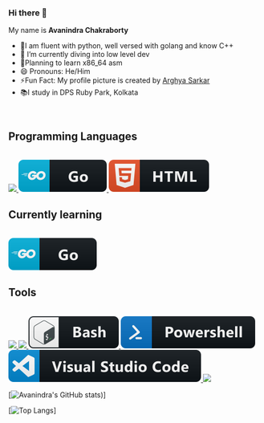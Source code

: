 ### Hi there 👋
My name is **Avanindra Chakraborty**
- 📗I am fluent with python, well versed with golang and know C++ 
- 🌱 I’m currently diving into low level dev
- 🤔Planning to learn x86_64 asm
- 😄 Pronouns: He/Him 
- ⚡Fun Fact: My profile picture is created by [Arghya Sarkar](https://github.com/arghyagod-coder)
- 📚I study in DPS Ruby Park, Kolkata 
<br>

## Programming Languages

<br>

<a href="#">
    <img src="https://raw.githubusercontent.com/fenix-hub/ColoredBadges/master/svg/dev/languages/python.svg">
</a> 

<a href="#">
    <img src="https://raw.githubusercontent.com/MikeCodesDotNET/ColoredBadges/master/svg/dev/languages/go.svg">
</a> 

<a href="#">
    <img src="https://raw.githubusercontent.com/MikeCodesDotNET/ColoredBadges/master/svg/dev/languages/html.svg">
</a> 
<br>

## Currently learning

<br>
 <a href="#">
    <img src="https://raw.githubusercontent.com/MikeCodesDotNET/ColoredBadges/master/svg/dev/languages/go.svg">
</a>
<br>

## Tools

<br>
<a href="#">
    <img src="https://raw.githubusercontent.com/klaasnicolaas/ColoredBadges/new-badges/svg/dev/tools/git.svg">
</a> 
<a href="#">
    <img src="https://raw.githubusercontent.com/klaasnicolaas/ColoredBadges/new-badges/svg/dev/services/github.svg">
</a> 
<a href="#">
    <img src="https://raw.githubusercontent.com/MikeCodesDotNET/ColoredBadges/master/svg/dev/tools/bash.svg">
</a> 
<a href="#">
    <img src="https://raw.githubusercontent.com/MikeCodesDotNET/ColoredBadges/master/svg/dev/tools/powershell.svg">
</a> 
<a href="#">
    <img src="https://raw.githubusercontent.com/MikeCodesDotNET/ColoredBadges/master/svg/dev/tools/visualstudio_code.svg">
</a> 
 
<a href="#">
    <img src="https://raw.githubusercontent.com/klaasnicolaas/ColoredBadges/new-badges/svg/devices/pc.svg">
</a> 

 
[![Avanindra's GitHub stats](https://github-readme-stats.vercel.app/api?username=AvanindraC&theme=radical))]


[![Top Langs](https://github-readme-stats.vercel.app/api/top-langs/?username=AvanindraC&theme=radical)]




